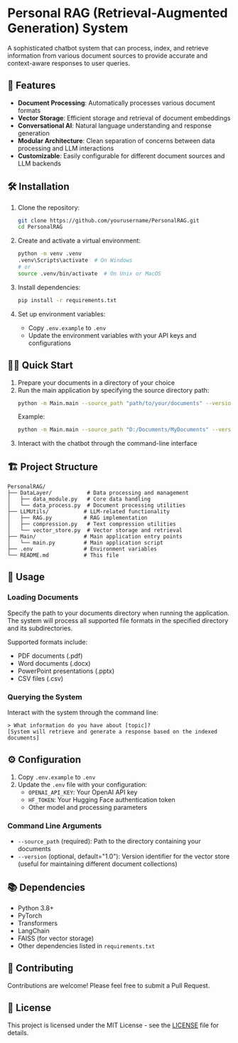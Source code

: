 # Personal RAG (Retrieval-Augmented Generation) System

A sophisticated chatbot system that can process, index, and retrieve information from various document sources to provide accurate and context-aware responses to user queries.

## 🚀 Features

- **Document Processing**: Automatically processes various document formats
- **Vector Storage**: Efficient storage and retrieval of document embeddings
- **Conversational AI**: Natural language understanding and response generation
- **Modular Architecture**: Clean separation of concerns between data processing and LLM interactions
- **Customizable**: Easily configurable for different document sources and LLM backends

## 🛠️ Installation

1. Clone the repository:
   ```bash
   git clone https://github.com/yourusername/PersonalRAG.git
   cd PersonalRAG
   ```

2. Create and activate a virtual environment:
   ```bash
   python -m venv .venv
   .venv\Scripts\activate  # On Windows
   # or
   source .venv/bin/activate  # On Unix or MacOS
   ```

3. Install dependencies:
   ```bash
   pip install -r requirements.txt
   ```

4. Set up environment variables:
   - Copy `.env.example` to `.env`
   - Update the environment variables with your API keys and configurations

## 🏃‍♂️ Quick Start

1. Prepare your documents in a directory of your choice
2. Run the main application by specifying the source directory path:
   ```bash
   python -m Main.main --source_path "path/to/your/documents" --version "1.0"
   ```
   Example:
   ```bash
   python -m Main.main --source_path "D:/Documents/MyDocuments" --version "1.0"
   ```
3. Interact with the chatbot through the command-line interface

## 🏗️ Project Structure

```
PersonalRAG/
├── DataLayer/           # Data processing and management
│   ├── data_module.py   # Core data handling
│   └── data_process.py  # Document processing utilities
├── LLMUtils/           # LLM-related functionality
│   ├── RAG.py          # RAG implementation
│   ├── compression.py   # Text compression utilities
│   └── vector_store.py  # Vector storage and retrieval
├── Main/               # Main application entry points
│   └── main.py         # Main application script
├── .env                # Environment variables
└── README.md           # This file
```

## 🤖 Usage

### Loading Documents
Specify the path to your documents directory when running the application. The system will process all supported file formats in the specified directory and its subdirectories.

Supported formats include:
- PDF documents (.pdf)
- Word documents (.docx)
- PowerPoint presentations (.pptx)
- CSV files (.csv)

### Querying the System
Interact with the system through the command line:
```
> What information do you have about [topic]?
[System will retrieve and generate a response based on the indexed documents]
```

## ⚙️ Configuration

1. Copy `.env.example` to `.env`
2. Update the `.env` file with your configuration:
   - `OPENAI_API_KEY`: Your OpenAI API key
   - `HF_TOKEN`: Your Hugging Face authentication token
   - Other model and processing parameters

### Command Line Arguments
- `--source_path` (required): Path to the directory containing your documents
- `--version` (optional, default="1.0"): Version identifier for the vector store (useful for maintaining different document collections)

## 📚 Dependencies

- Python 3.8+
- PyTorch
- Transformers
- LangChain
- FAISS (for vector storage)
- Other dependencies listed in `requirements.txt`

## 🤝 Contributing

Contributions are welcome! Please feel free to submit a Pull Request.

## 📄 License

This project is licensed under the MIT License - see the [LICENSE](LICENSE) file for details.
